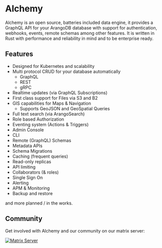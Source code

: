 
# Alchemy

Alchemy is an open source, batteries included data engine, it provides a GraphQL API for your ArangoDB database with support for authentication, webhooks, events, remote schemas among other features. It is written in Rust with performance and reliability in mind and to be enterprise ready.

## Features
- Designed for Kubernetes and scalability
- Multi protocol CRUD for your database automatically
	- GraphQL
	- REST
	- gRPC
- Realtime updates (via GraphQL Subscriptions)
- First class support for Files via S3 and B2
- GIS capabilities for Maps & Navigation
	- Supports GeoJSON and GeoSpatial Queries
- Full text search (via ArangoSearch)
- Role based Authorization
- Eventing system (Actions & Triggers)
- Admin Console
- CLI
- Remote (GraphQL) Schemas
- Metadata APIs
- Schema Migrations
- Caching (frequent queries)
- Read-only replicas
- API limiting
- Collaborators (& roles)
- Single Sign On
- Alerting
- APM & Monitoring
- Backup and restore

and more planned / in the works.

## Community

Get involved with Alchemy and our community on our matrix server:

[![Matrix Server](https://matrix.org/blog/wp-content/uploads/2015/01/logo1.png)](https://matrix.to/#/#alchemy:matrix.org)




